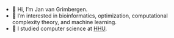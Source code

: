 - 👋 Hi, I’m Jan van Grimbergen.
- 👀 I’m interested in bioinformatics, optimization, computational complexity theory, and machine learning.
- 🌱 I studied computer science at [HHU](https://www.hhu.de/).
<!---
JaVanGri/JaVanGri is a ✨ special ✨ repository because its `README.md` (this file) appears on your GitHub profile.
You can click the Preview link to take a look at your changes.  [Chair of Algorithmic Bioinformatics](https://www.cs.hhu.de/en/research-groups/algorithmic-bioinformatics) 
--->
